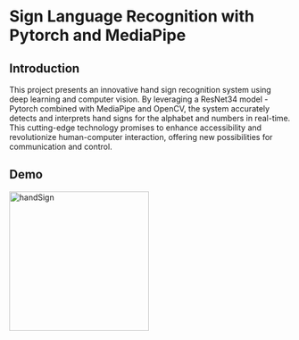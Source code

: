 # Sign Language Recognition with Pytorch and MediaPipe

## Introduction 

This project presents an innovative hand sign recognition system using deep learning and computer vision. By leveraging a ResNet34 model - Pytorch combined with MediaPipe and OpenCV, the system accurately detects and interprets hand signs for the alphabet and numbers in real-time. This cutting-edge technology promises to enhance accessibility and revolutionize human-computer interaction, offering new possibilities for communication and control.

## Demo
 <img src="https://github.com/user-attachments/assets/5ae4c991-08b1-40c1-8ae3-2f1bd7075008"  height="250" alt="handSign">

